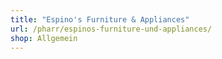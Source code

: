 ```yaml
---
title: "Espino's Furniture & Appliances"
url: /pharr/espinos-furniture-und-appliances/
shop: Allgemein
---
```

